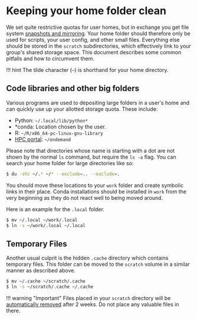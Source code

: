 # Keeping your home folder clean
We set quite restrictive quotas for user homes, but in exchange you get file system [snapshots and mirroring](./storage-locations.md#snapshots-and-mirroring).
Your home folder should therefore only be used for scripts, your user config, and other small files.
Everything else should be stored in the `scratch` subdirectories, which effectively link to your group's shared storage space.
This document describes some common pitfalls and how to circumvent them.

!!! hint
    The tilde character (`~`) is shorthand for your home directory.

## Code libraries and other big folders
Various programs are used to depositing large folders in a user's home and can quickly use up your allotted storage quota.
These include:

- Python: `~/.local/lib/python*`
- *conda: Location chosen by the user.
- R: `~/R/x86_64-pc-linux-gnu-library`
- [HPC portal](../ondemand/overview.md): `~/ondemand`

Please note that directories whose name is starting with a dot are not shown by the normal `ls` command, but require the `ls -a` flag. You can search your home folder for large directories like so:
```bash
$ du -shc ~/.* ~/* --exclude=.. --exclude=.
```

You should move these locations to your `work` folder and create symbolic links in their place.
Conda installations should be installed in `work` from the very beginning as they do not react well to being moved around.

Here is an example for the `.local` folder.

```bash
$ mv ~/.local ~/work/.local
$ ln -s ~/work/.local ~/.local
```

## Temporary Files
Another usual culprit is the hidden `.cache` directory which contains temporary files.
This folder can be moved to the `scratch` volume in a similar manner as described above.

```bash
$ mv ~/.cache ~/scratch/.cache
$ ln -s ~/scratch/.cache ~/.cache
```

!!! warning "Important"
    Files placed in your `scratch` directory will be [automatically removed](./scratch-cleanup.md) after 2 weeks.
    Do not place any valuable files in there.
